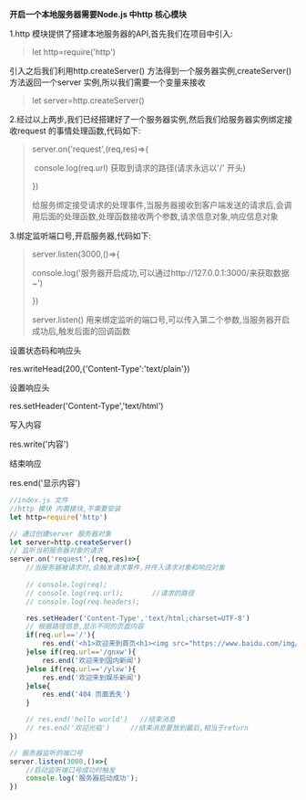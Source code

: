 **开启一个本地服务器需要Node.js 中http 核心模块**

1.http 模块提供了搭建本地服务器的API,首先我们在项目中引入:

> let http=require('http')

引入之后我们利用http.createServer() 方法得到一个服务器实例,createServer() 方法返回一个server 实例,所以我们需要一个变量来接收

> let server=http.createServer()    

2.经过以上两步,我们已经搭建好了一个服务器实例,然后我们给服务器实例绑定接收request 的事情处理函数,代码如下:

> server.on('request',(req,res)=>{
>
> ​	console.log(req.url)	获取到请求的路径(请求永远以'/' 开头)
>
> })
>
> 给服务绑定接受请求的处理事件,当服务器接收到客户端发送的请求后,会调用后面的处理函数,处理函数接收两个参数,请求信息对象,响应信息对象

3.绑定监听端口号,开启服务器,代码如下:

> server.listen(3000,()=>{
>
> ​				console.log('服务器开启成功,可以通过http://127.0.0.1:3000/来获取数据~')
>
> })
>
> server.listen() 用来绑定监听的端口号,可以传入第二个参数,当服务器开启成功后,触发后面的回调函数

设置状态码和响应头

res.writeHead(200,{'Content-Type':'text/plain'})

设置响应头

res.setHeader('Content-Type','text/html')

写入内容

res.write('内容')

结束响应

res.end('显示内容')

```js
//index.js 文件
//http 模块 内置模块,不需要安装
let http=require('http')

// 通过创建server 服务器对象
let server=http.createServer()
// 监听当前服务器对象的请求
server.on('request',(req,res)=>{
    //当服务器被请求时,会触发请求事件,并传入请求对象和响应对象
    
    // console.log(req);
    // console.log(req.url);       //请求的路径
    // console.log(req.headers);

    res.setHeader('Content-Type','text/html;charset=UTF-8')
    // 根据路径信息,显示不同的页面内容
    if(req.url=='/'){
        res.end('<h1>欢迎来到首页<h1><img src="https://www.baidu.com/img/PCfb_5bf082d29588c07f842ccde3f97243ea.png">')
    }else if(req.url=='/gnxw'){
        res.end('欢迎来到国内新闻')
    }else if(req.url=='/ylxw'){
        res.end('欢迎来到娱乐新闻')
    }else{
        res.end('404 页面丢失')
    }

    // res.end('hello world')   //结束消息
    // res.end('欢迎光临')     //结束消息要放到最后,相当于return 
})

// 服务器监听的端口号
server.listen(3000,()=>{
    //启动监听端口号成功时触发
    console.log('服务器启动成功');
})
```

